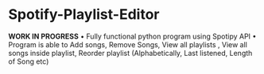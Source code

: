 # Spotify-Playlist-Editor
**WORK IN PROGRESS**
•	Fully functional python program using Spotipy API
•	Program is able to Add songs, Remove Songs, View all playlists , View all songs inside playlist, Reorder playlist (Alphabetically, Last listened, Length of Song etc)

